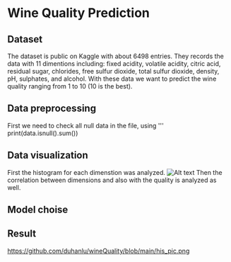 # Wine Quality Prediction
## Dataset
The dataset is public on Kaggle with about 6498 entries. They records the data with 11 dimentions including: fixed acidity, volatile acidity, citric acid, residual sugar, chlorides, free sulfur dioxide, 
total sulfur dioxide, density, pH, sulphates, and alcohol. With these data we want to predict the wine quality ranging from 1 to 10 (10 is the best). 

## Data preprocessing 
First we need to check all null data in the file, using ''' print(data.isnull().sum()) 
## Data visualization 
First the histogram for each dimenstion was analyzed.
![Alt text](relative%20[(https://github.com/duhanlu/wineQuality/blob/main/his_pic.png)]?raw=true "Title")
Then the correlation between dimensions and also with the quality is analyzed as well. 
## Model choise

## Result 
https://github.com/duhanlu/wineQuality/blob/main/his_pic.png
